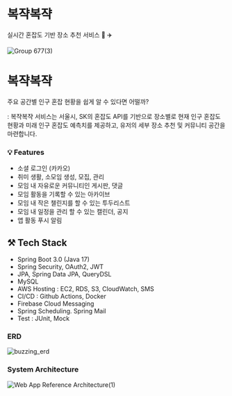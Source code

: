 # 복쟉복쟉
실시간 혼잡도 기반 장소 추천 서비스 🐑 ✈️ 

![Group 677(3)](https://github.com/Akatsuki-USW/Buzzzzing-Server/assets/72124326/3dcdbed3-b290-4639-b35d-e1c2c31ab0b2)

# 복쟉복쟉

주요 공간별 인구 혼잡 현황을 쉽게 알 수 있다면 어떨까?

: 복쟉복쟉 서비스는 서울시, SK의 혼잡도 API를 기반으로 장소별로 현재 인구 혼잡도 현황과 미래 인구 혼잡도 예측치를 제공하고, 유저의 세부 장소 추천 및 커뮤니티 공간을 마련합니다. 

### 💡 Features

- 소셜 로그인 (카카오)
- 취미 생활, 소모임 생성, 모집, 관리
- 모임 내 자유로운 커뮤니티인 게시판, 댓글
- 모임 활동을 기록할 수 있는 아카이브
- 모임 내 작은 챌린지를 할 수 있는 투두리스트
- 모임 내 일정을 관리 할 수 있는 캘린더, 공지
- 앱 활동 푸시 알림

## ⚒️ Tech Stack

- Spring Boot 3.0 (Java 17)
- Spring Security, OAuth2, JWT
- JPA, Spring Data JPA, QueryDSL
- MySQL
- AWS Hosting : EC2, RDS, S3, CloudWatch, SMS
- CI/CD : Github Actions, Docker
- Firebase Cloud Messaging
- Spring Scheduling. Spring Mail
- Test : JUnit, Mock

### ERD
![buzzing_erd](https://github.com/Akatsuki-USW/Buzzzzing-Server/assets/72124326/2248f961-ade7-4a59-a716-be7422c8edf7)

### System Architecture
![Web App Reference Architecture(1)](https://github.com/Akatsuki-USW/Buzzzzing-Server/assets/72124326/104981fc-29e0-48ee-b0d8-edd4965350d8)
